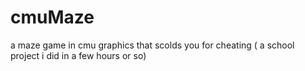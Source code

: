 # cmuMaze
a maze game in cmu graphics that scolds you for cheating ( a school project i did in a few hours or so)
